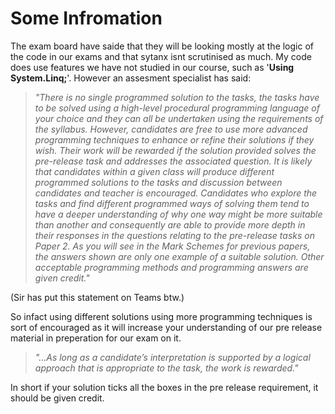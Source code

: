 # Some Infromation

The exam board have saide that they will be looking mostly at the logic of the code in our exams and that sytanx isnt scrutinised as much.
My code does use features we have not studied in our course, such as '**Using System.Linq;**'. However an assesment specialist has said: 

  >*"There is no single programmed solution to the tasks, the tasks have to be solved using a high-level procedural programming language   of    your choice and they can all be undertaken using the requirements of the syllabus. However, candidates are free to use more advanced      programming techniques to enhance or refine their solutions if they wish. Their work will be rewarded if the solution provided solves      the   pre-release task and addresses the associated question. It is likely that candidates within a given class will produce different    programmed solutions to the tasks and discussion between candidates and teacher is encouraged. Candidates who explore the tasks and        find  different programmed ways of solving them tend to have a deeper understanding of why one way might be more suitable than another    and consequently are able to provide more depth in their responses in the questions relating to the pre-release tasks on Paper 2. As      you will see in the Mark Schemes for previous papers, the answers shown are only one example of a suitable solution. Other acceptable      programming    methods and programming answers are given credit."* 
  
(Sir has put this statement on Teams btw.)

So infact using different solutions using more programming techniques is sort of encouraged as it will increase your understanding of our pre release material in preperation for our exam on it.

  > *"...As long as a candidate’s interpretation is supported by a logical approach that is appropriate to the task, the work is            rewarded."*
  
  In short if your solution ticks all the boxes in the pre release requirement, it should be given credit.
